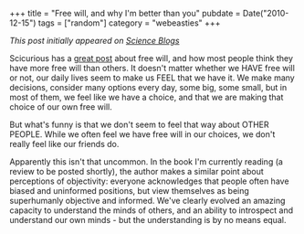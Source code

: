+++
title = "Free will, and why I'm better than you"
pubdate = Date("2010-12-15")
tags = ["random"]
category = "webeasties"
+++

_This post initially appeared on [Science Blogs](http://scienceblogs.com/webeasties)_

Scicurious has a [great post](http://scientopia.org/blogs/scicurious/2010/12/15/we-really-do-believe-weve-got-more-free-will-than-the-other-guy/) about free will, and how most people think they have more free will than others. 
 It doesn't matter whether we HAVE free will or not, our daily lives seem to make us FEEL that we have it. We make many decisions, consider many options every day, some big, some small, but in most of them, we feel like we have a choice, and that we are making that choice of our own free will.

But what's funny is that we don't seem to feel that way about OTHER PEOPLE. While we often feel we have free will in our choices, we don't really feel like our friends do.

Apparently this isn't that uncommon. In the book I'm currently reading (a review to be posted shortly), the author makes a similar point about perceptions of objectivity: everyone acknowledges that people often have biased and uninformed positions, but view themselves as being superhumanly objective and informed. 
We've clearly evolved an amazing capacity to understand the minds of others, and an ability to introspect and understand our own minds - but the understanding is by no means equal.

      
  
